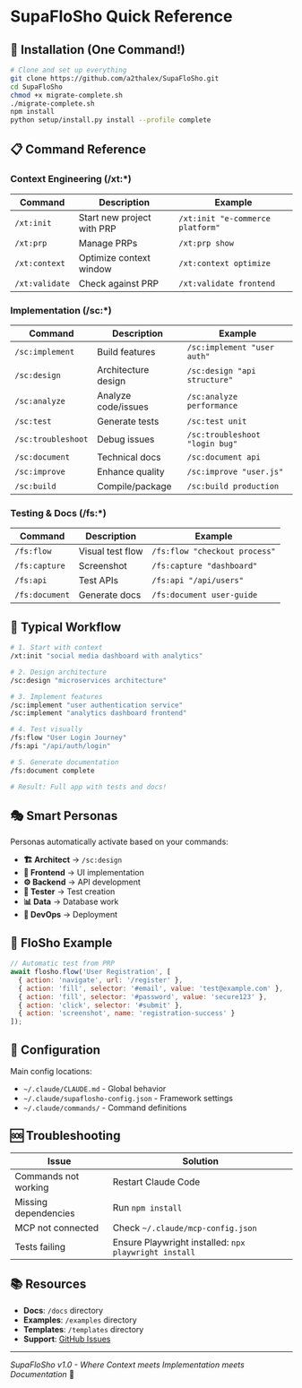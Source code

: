 # SupaFloSho Quick Reference

## 🚀 Installation (One Command!)

```bash
# Clone and set up everything
git clone https://github.com/a2thalex/SupaFloSho.git
cd SupaFloSho
chmod +x migrate-complete.sh
./migrate-complete.sh
npm install
python setup/install.py install --profile complete
```

## 📋 Command Reference

### Context Engineering (/xt:*)
| Command | Description | Example |
|---------|-------------|---------|
| `/xt:init` | Start new project with PRP | `/xt:init "e-commerce platform"` |
| `/xt:prp` | Manage PRPs | `/xt:prp show` |
| `/xt:context` | Optimize context window | `/xt:context optimize` |
| `/xt:validate` | Check against PRP | `/xt:validate frontend` |

### Implementation (/sc:*)
| Command | Description | Example |
|---------|-------------|---------|
| `/sc:implement` | Build features | `/sc:implement "user auth"` |
| `/sc:design` | Architecture design | `/sc:design "api structure"` |
| `/sc:analyze` | Analyze code/issues | `/sc:analyze performance` |
| `/sc:test` | Generate tests | `/sc:test unit` |
| `/sc:troubleshoot` | Debug issues | `/sc:troubleshoot "login bug"` |
| `/sc:document` | Technical docs | `/sc:document api` |
| `/sc:improve` | Enhance quality | `/sc:improve "user.js"` |
| `/sc:build` | Compile/package | `/sc:build production` |

### Testing & Docs (/fs:*)
| Command | Description | Example |
|---------|-------------|---------|
| `/fs:flow` | Visual test flow | `/fs:flow "checkout process"` |
| `/fs:capture` | Screenshot | `/fs:capture "dashboard"` |
| `/fs:api` | Test APIs | `/fs:api "/api/users"` |
| `/fs:document` | Generate docs | `/fs:document user-guide` |

## 🎯 Typical Workflow

```bash
# 1. Start with context
/xt:init "social media dashboard with analytics"

# 2. Design architecture
/sc:design "microservices architecture"

# 3. Implement features
/sc:implement "user authentication service"
/sc:implement "analytics dashboard frontend"

# 4. Test visually
/fs:flow "User Login Journey"
/fs:api "/api/auth/login"

# 5. Generate documentation
/fs:document complete

# Result: Full app with tests and docs!
```

## 🎭 Smart Personas

Personas automatically activate based on your commands:

- **🏗️ Architect** → `/sc:design`
- **🎨 Frontend** → UI implementation
- **⚙️ Backend** → API development
- **🧪 Tester** → Test creation
- **📊 Data** → Database work
- **🚀 DevOps** → Deployment

## 📸 FloSho Example

```javascript
// Automatic test from PRP
await flosho.flow('User Registration', [
  { action: 'navigate', url: '/register' },
  { action: 'fill', selector: '#email', value: 'test@example.com' },
  { action: 'fill', selector: '#password', value: 'secure123' },
  { action: 'click', selector: '#submit' },
  { action: 'screenshot', name: 'registration-success' }
]);
```

## 🔧 Configuration

Main config locations:
- `~/.claude/CLAUDE.md` - Global behavior
- `~/.claude/supaflosho-config.json` - Framework settings
- `~/.claude/commands/` - Command definitions

## 🆘 Troubleshooting

| Issue | Solution |
|-------|----------|
| Commands not working | Restart Claude Code |
| Missing dependencies | Run `npm install` |
| MCP not connected | Check `~/.claude/mcp-config.json` |
| Tests failing | Ensure Playwright installed: `npx playwright install` |

## 📚 Resources

- **Docs**: `/docs` directory
- **Examples**: `/examples` directory
- **Templates**: `/templates` directory
- **Support**: [GitHub Issues](https://github.com/a2thalex/SupaFloSho/issues)

---

*SupaFloSho v1.0 - Where Context meets Implementation meets Documentation* 🚀